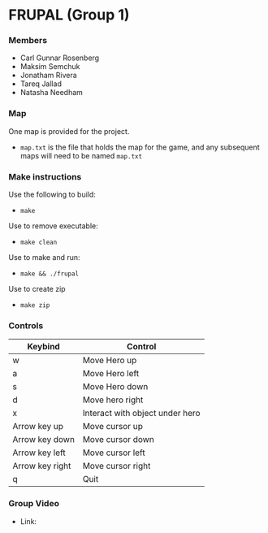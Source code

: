 # FRUPAL (Group 1)

### Members
- Carl Gunnar Rosenberg
- Maksim Semchuk
- Jonatham Rivera
- Tareq Jallad
- Natasha Needham
      
### Map
One map is provided for the project. 
* `map.txt` is the file that holds the map for the game, and any subsequent maps will need to be named `map.txt`

### Make instructions
Use the following to build:

* `make`

Use to remove executable:

* `make clean`

Use to make and run:

* `make && ./frupal`

Use to create zip

* `make zip`

### Controls

Keybind         | Control
----------------|--------
w               | Move Hero up
a               | Move Hero left
s               | Move Hero down
d               | Move hero right
x               | Interact with object under hero
Arrow key up    | Move cursor up
Arrow key down  | Move cursor down
Arrow key left  | Move cursor left
Arrow key right | Move cursor right
q               | Quit


### Group Video
* Link: 
